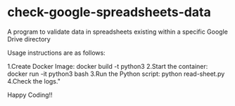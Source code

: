 # check-google-spreadsheets-data

A program to validate data in spreadsheets existing within a specific Google Drive directory

Usage instructions are as follows:

1.Create Docker Image: docker build -t python3
2.Start the container: docker run -it python3 bash
3.Run the Python script: python read-sheet.py
4.Check the logs."

Happy Coding!!
